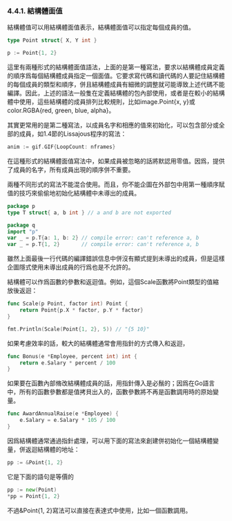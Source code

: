 ### 4.4.1. 結構體面值

結構體值可以用結構體面值表示，結構體面值可以指定每個成員的值。

```Go
type Point struct{ X, Y int }

p := Point{1, 2}
```

這里有兩種形式的結構體面值語法，上面的是第一種寫法，要求以結構體成員定義的順序爲每個結構體成員指定一個面值。它要求寫代碼和讀代碼的人要記住結構體的每個成員的類型和順序，併且結構體成員有細微的調整就可能導致上述代碼不能編譯。因此，上述的語法一般隻在定義結構體的包內部使用，或者是在較小的結構體中使用，這些結構體的成員排列比較規則，比如image.Point{x, y}或color.RGBA{red, green, blue, alpha}。

其實更常用的是第二種寫法，以成員名字和相應的值來初始化，可以包含部分或全部的成員，如1.4節的Lissajous程序的寫法：

```Go
anim := gif.GIF{LoopCount: nframes}
```

在這種形式的結構體面值寫法中，如果成員被忽略的話將默認用零值。因爲，提供了成員的名字，所有成員出現的順序併不重要。

兩種不同形式的寫法不能混合使用。而且，你不能企圖在外部包中用第一種順序賦值的技巧來偷偷地初始化結構體中未導出的成員。

```Go
package p
type T struct{ a, b int } // a and b are not exported

package q
import "p"
var _ = p.T{a: 1, b: 2} // compile error: can't reference a, b
var _ = p.T{1, 2}       // compile error: can't reference a, b
```

雖然上面最後一行代碼的編譯錯誤信息中併沒有顯式提到未導出的成員，但是這樣企圖隱式使用未導出成員的行爲也是不允許的。

結構體可以作爲函數的參數和返迴值。例如，這個Scale函數將Point類型的值縮放後返迴：

```Go
func Scale(p Point, factor int) Point {
	return Point{p.X * factor, p.Y * factor}
}

fmt.Println(Scale(Point{1, 2}, 5)) // "{5 10}"
```

如果考慮效率的話，較大的結構體通常會用指針的方式傳入和返迴，

```Go
func Bonus(e *Employee, percent int) int {
	return e.Salary * percent / 100
}
```

如果要在函數內部脩改結構體成員的話，用指針傳入是必鬚的；因爲在Go語言中，所有的函數參數都是值拷貝出入的，函數參數將不再是函數調用時的原始變量。

```Go
func AwardAnnualRaise(e *Employee) {
	e.Salary = e.Salary * 105 / 100
}
```

因爲結構體通常通過指針處理，可以用下面的寫法來創建併初始化一個結構體變量，併返迴結構體的地址：

```Go
pp := &Point{1, 2}
```

它是下面的語句是等價的

```Go
pp := new(Point)
*pp = Point{1, 2}
```

不過&Point{1, 2}寫法可以直接在表達式中使用，比如一個函數調用。


